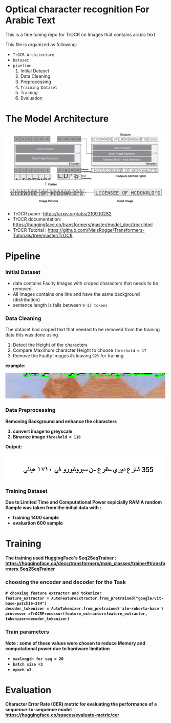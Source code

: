 # Optical character recognition For Arabic Text

This is a fine tuning repo for TrOCR on Images that contains arabic text

This file is organized as following:

-   `TrOCR Architecture`
-   `Dataset`
-   `pipeline`
    1.  Initial Dataset
    2.  Data Cleaning
    3.  Preprocessing
    4.  `Training Dataset`
    5.  Training
    6.  Evaluation


# The Model Architecture

![GitHub Logo](https://github.com/Tasneem135-xg/Arabic_TrOCR/blob/master/png_docx/arch.png)
-   TrOCR paper: <https://arxiv.org/abs/2109.10282>
-   TrOCR documentation:
    <https://huggingface.co/transformers/master/model_doc/trocr.html>
-   TrOCR Tutorial :
    <https://github.com/NielsRogge/Transformers-Tutorials/tree/master/TrOCR>

# Pipeline

### Initial Dataset

-   data contains Faulty Images with croped characters that needs to be
    removed
-   All Images contains one line and have the same background
    (distribution)
-   sentence length is falls between `9-13 tokens`

### Data Cleaning

The dataset had croped text that needed to be removed from the training
data this was done using

1.  Detect the Height of the characters
2.  Compare Maximum character Height to choose `threshold = 17`
3.  Remove the Faulty Images `8%` leaving `92%` for training

<b> example:

![GitHub Logo](https://github.com/Tasneem135-xg/Arabic_TrOCR/blob/master/png_docx/defect.png)


### Data Preprocessing

Removing Background and enhance the characters

1.  convert image to greyscale
2.  Binarize image `threshold = 110`

<b> Output:

![GitHub Logo](https://github.com/Tasneem135-xg/Arabic_TrOCR/blob/master/png_docx/image.png)

### Training Dataset

Due to Limited Time and Computational Power espicially RAM A random
Sample was taken from the initial data with :

-   training 1400 sample
-   evaluation 600 sample

# Training

The training used HuggingFace\'s Seq2SeqTrainer :
<https://huggingface.co/docs/transformers/main_classes/trainer#transformers.Seq2SeqTrainer> <br>

### choosing the encoder and decoder for the Task

``` shell
# choosing feature extractor and tokenizer
feature_extractor = AutoFeatureExtractor.from_pretrained("google/vit-base-patch16-384")
decoder_tokenizer = AutoTokenizer.from_pretrained('xlm-roberta-base')
processor =TrOCRProcessor(feature_extractor=feature_extractor, tokenizer=decoder_tokenizer)
```

### Train parameters

<b> Note :</b> some of these values were chosen to
reduce Memory and computational power due to hardware limitation

-   `maxlength for seq = 20`
-   `batch size =3`
-   `epoch =3`

# Evaluation

<b> Character Error Rate (CER) metric for evaluating the performance of a sequence-to-sequence model<br>
<https://huggingface.co/spaces/evaluate-metric/cer>

